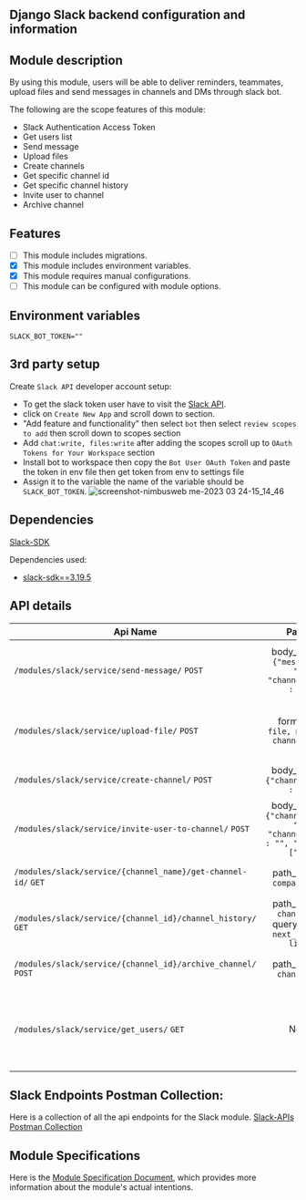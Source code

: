 ## Django Slack backend configuration and information

## Module description

By using this module, users will be able to deliver reminders, teammates, upload files and send messages in channels and
DMs through slack bot.

The following are the scope features of this module:

- Slack Authentication Access Token
- Get users list
- Send message
- Upload files
- Create channels
- Get specific channel id
- Get specific channel history
- Invite user to channel
- Archive channel

## Features

- [ ] This module includes migrations.
- [x] This module includes environment variables.
- [x] This module requires manual configurations.
- [ ] This module can be configured with module options.

## Environment variables

```dotenv
SLACK_BOT_TOKEN=""
```

## 3rd party setup

Create `Slack API` developer account setup:

- To get the slack token user have to visit the [Slack API](https://api.slack.com/apps/).
- click on `Create New App` and scroll down to section.
- "Add feature and functionality" then select `bot` then select `review scopes to add` then scroll down to scopes
  section
- Add `chat:write, files:write` after adding the scopes scroll up to `OAuth Tokens for Your Workspace` section
- Install bot to workspace then copy the `Bot User OAuth Token` and paste the token in env file then get token from env
  to settings file
- Assign it to the variable the name of the variable should be `SLACK_BOT_TOKEN`.
  ![screenshot-nimbusweb me-2023 03 24-15_14_46](https://user-images.githubusercontent.com/120275623/227494434-9983e205-dab8-44b1-845c-947ad69f923c.png)

## Dependencies

[Slack-SDK](https://github.com/slackapi/python-slack-sdk/blob/main/README.md)

Dependencies used:

- [slack-sdk==3.19.5](https://pypi.org/project/slack-sdk/)

## API details

| Api Name                                                       |                                 Param                                  | Description                                                                                        |
|----------------------------------------------------------------|:----------------------------------------------------------------------:|:---------------------------------------------------------------------------------------------------|
| `/modules/slack/service/send-message/` `POST`                  |          body_params `{"message" : "", "channel_name" : ""}`           | Takes files, message, channel name and send the message with file to respective channel.           |
| `/modules/slack/service/upload-file/`  `POST`                  |                form-data `file, message, channel_name`                 | Takes message and channel name and send the message to respective channel.                         |
| `/modules/slack/service/create-channel/`  `POST`               |                  body_params `{"channel_name" : ""}`                   | Takes channel name and create new channel                                                          |
| `/modules/slack/service/invite-user-to-channel/`  `POST`       | body_params `{"channel_id" : "", "channel_name" : "", "emails": [""]}` | Takes user id and channel name and added respective user to that channel                           |
| `/modules/slack/service/{channel_name}/get-channel-id/` `GET`  |                       path_params `company_name`                       | Takes channel name and return channel id                                                           |
| `/modules/slack/service/{channel_id}/channel_history/`  `GET`  |       path_params `channel_id` query_param `next_cursor, limit`        | Takes channel id and limit and return conversation and channel history                             |
| `/modules/slack/service/{channel_id}/archive_channel/`  `POST` |                        path_params `channel_id`                        | Takes channel id and archive that channel                                                          |
| `/modules/slack/service/get_users/`  `GET`                     |                                  None                                  | This method returns a list of all users in the workspace. This includes deleted/deactivated users. |                                                                           |

## Slack Endpoints Postman Collection:

Here is a collection of all the api endpoints for the Slack module.
[Slack-APIs Postman Collection](https://drive.google.com/file/d/1L5Y9Z56f57Ubocz_hI78GFIGK981tABp/view?usp=share_link)

## Module Specifications

Here is
the [Module Specification Document](https://docs.google.com/document/d/1n0yk8fjT1D-Xs05vUUE5K5Y_O9dGS-q6vCxb6srvfoo/edit?usp=sharing),
which provides more information about the module's actual intentions.

